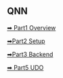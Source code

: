 ## QNN 

[➡ Part1 Overview](QUALCOMM/QNN/01-Overview.md)

[➡Part2  Setup](QUALCOMM/QNN/02-Setup.md)

[➡Part3  Backend](QUALCOMM/QNN/03-Backend.md)

[➡ Part5  UDO](QUALCOMM/QNN/05-UDO.md)
